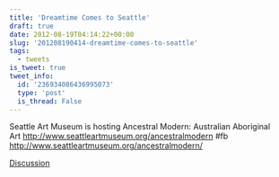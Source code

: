 ```yaml
---
title: 'Dreamtime Comes to Seattle'
draft: true
date: 2012-08-19T04:14:22+00:00
slug: '201208190414-dreamtime-comes-to-seattle'
tags:
  - tweets
is_tweet: true
tweet_info:
  id: '236934086436995073'
  type: 'post'
  is_thread: False
---
```




Seattle Art Museum is hosting Ancestral Modern: Australian Aboriginal Art <http://www.seattleartmuseum.org/ancestralmodern> #fb <http://www.seattleartmuseum.org/ancestralmodern/>

[Discussion](https://x.com/sytelus/status/236934086436995073)
